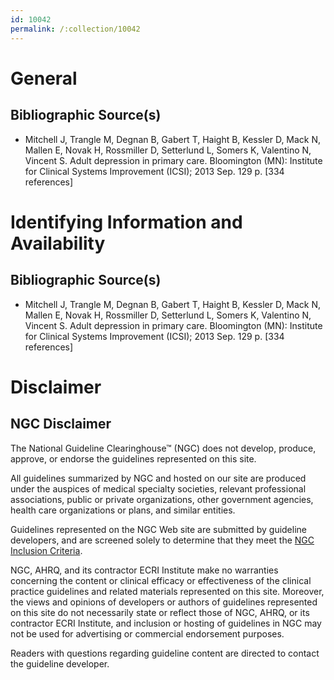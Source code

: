 ```yaml
---
id: 10042
permalink: /:collection/10042
---
```


# General

## Bibliographic Source(s)

- Mitchell J, Trangle M, Degnan B, Gabert T, Haight B, Kessler D, Mack N, Mallen E, Novak H, Rossmiller D, Setterlund L, Somers K, Valentino N, Vincent S. Adult depression in primary care. Bloomington (MN): Institute for Clinical Systems Improvement (ICSI); 2013 Sep. 129 p. [334 references]

# Identifying Information and Availability

## Bibliographic Source(s)

- Mitchell J, Trangle M, Degnan B, Gabert T, Haight B, Kessler D, Mack N, Mallen E, Novak H, Rossmiller D, Setterlund L, Somers K, Valentino N, Vincent S. Adult depression in primary care. Bloomington (MN): Institute for Clinical Systems Improvement (ICSI); 2013 Sep. 129 p. [334 references]

# Disclaimer

## NGC Disclaimer

The National Guideline Clearinghouse™ (NGC) does not develop, produce, approve, or endorse the guidelines represented on this site.

All guidelines summarized by NGC and hosted on our site are produced under the auspices of medical specialty societies, relevant professional associations, public or private organizations, other government agencies, health care organizations or plans, and similar entities.

Guidelines represented on the NGC Web site are submitted by guideline developers, and are screened solely to determine that they meet the [NGC Inclusion Criteria](/help-and-about/summaries/inclusion-criteria).

NGC, AHRQ, and its contractor ECRI Institute make no warranties concerning the content or clinical efficacy or effectiveness of the clinical practice guidelines and related materials represented on this site. Moreover, the views and opinions of developers or authors of guidelines represented on this site do not necessarily state or reflect those of NGC, AHRQ, or its contractor ECRI Institute, and inclusion or hosting of guidelines in NGC may not be used for advertising or commercial endorsement purposes.

Readers with questions regarding guideline content are directed to contact the guideline developer.

